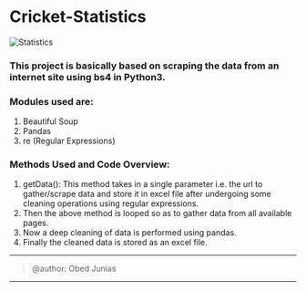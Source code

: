 # Cricket-Statistics
![Statistics](https://proxy.duckduckgo.com/iu/?u=https%3A%2F%2Ftse4.mm.bing.net%2Fth%3Fid%3DOIP.MLxsMYp08wCvX-5D2f89KQHaE0%26pid%3DApi&f=1)

### This project is basically based on scraping the data from an internet site using bs4 in Python3.

### Modules used are:
  1. Beautiful Soup
  2. Pandas
  3. re (Regular Expressions)
  
### Methods Used and Code Overview:
  1. getData(): This method takes in a single parameter i.e. the url to gather/scrape data and store it in excel file after undergoing some cleaning operations using regular expressions.
  2. Then the above method is looped so as to gather data from all available pages.
  3. Now a deep cleaning of data is performed using pandas.
  4. Finally the cleaned data is stored as an excel file.   
  
  
  
  ----------
  
  > @author: Obed Junias
  
  ----------
